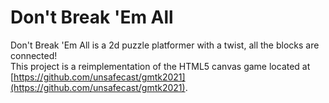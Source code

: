 # Don't Break 'Em All
Don't Break 'Em All is a 2d puzzle platformer with a twist, all the blocks are connected!<br>
This project is a reimplementation of the HTML5 canvas game located at [https://github.com/unsafecast/gmtk2021](https://github.com/unsafecast/gmtk2021).